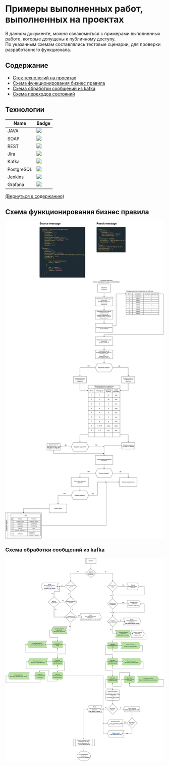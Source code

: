 # Примеры выполненных работ, выполненных на проектах
В данном документе, можно ознакомиться с примерами выполненных работе, которые допущены к публичному доступу.  
По указанным схемам составлялись тестовые сценарии, для проверки разработанного функционала.

## Содержание
- [Стек технологий на проектах](#технологии)
- [Схема функционирования бизнес правила](#Схема_функционирования_бизнес_правила)
- [Схема обработки сообщений из kafka](#Схема_обработки_сообщений_из_kafka)
- [Схема переходов состояний](#deploy-и-ci/cd)

## Технологии
| Name  | Badge                                                                                                                       | 
|-------|-----------------------------------------------------------------------------------------------------------------------------| 
| JAVA  | <img height="50" src="https://raw.githubusercontent.com/marwin1991/profile-technology-icons/refs/heads/main/icons/java.png">  | 
| SOAP  | <img height="50" src="https://raw.githubusercontent.com/marwin1991/profile-technology-icons/refs/heads/main/icons/soap.png">  | 
| REST  | <img height="50" src="https://raw.githubusercontent.com/marwin1991/profile-technology-icons/refs/heads/main/icons/rest.png">  | 
| Jira  | <img height="50" src="https://raw.githubusercontent.com/marwin1991/profile-technology-icons/refs/heads/main/icons/jira.png">  | 
| Kafka | <img height="50" src="https://raw.githubusercontent.com/marwin1991/profile-technology-icons/refs/heads/main/icons/kafka.png">  | 
| PostgreSQL | <img height="50" src="https://raw.githubusercontent.com/marwin1991/profile-technology-icons/refs/heads/main/icons/postgresql.png">  | 
| Jenkins | <img height="50" src="https://raw.githubusercontent.com/marwin1991/profile-technology-icons/refs/heads/main/icons/jenkins.png">  | 
| Grafana | <img height="50" src="https://raw.githubusercontent.com/marwin1991/profile-technology-icons/refs/heads/main/icons/grafana.png">  | 


[(Вернуться к содержанию)](#Содержание)

## Схема функционирования бизнес правила
<img src="./pictures/shema_business_rules.drawio.svg" alt="Логотип">

### Схема обработки сообщений из kafka
<img src="./pictures/Create_patDiagn.svg">
